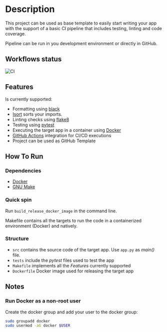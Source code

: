 # Description

This project can be used as base template to easily start writing your app with the support of a basic CI pipeline that includes testing, linting and code coverage.

Pipeline can be run in you development environment or directly in GitHub.

## Workflows status

![CI](https://github.com/romitagl/python_ci_template/workflows/Make%20CI%20Workflow/badge.svg)

## Features

Is currently supported:

- Formatting using [black](https://black.readthedocs.io/en/stable/)
- [Isort](https://pypi.org/project/isort/) sorts your imports.
- Linting checks using [flake8](http://flake8.pycqa.org/en/latest/)
- Testing using [pytest](https://pypi.org/project/pytest/)
- Executing the target app in a container using [Docker](https://www.docker.com)
- [GitHub Actions](https://github.com/features/actions) integration for CI/CD executions
- Project can be used as GitHub Template

## How To Run

### Dependencies

- [Docker](https://www.docker.com)
- [GNU Make](https://www.gnu.org/software/make/)

### Quick spin

Run `build_release_docker_image` in the command line.

Makefile contains all the targets to run the code in a containerized environment (Docker) and natively.

### Structure

- `src` contains the source code of the target app. Use `app.py` as *main()* file.
- `tests` include the *pytest* files used to test the app
- `Makefile` implements all the *Features* currently supported
- `Dockerfile` Docker image used for releasing the target app

## Notes

### Run Docker as a non-root user

Create the docker group and add your user to the docker group:

```bash
sudo groupadd docker
sudo usermod -aG docker $USER
```
